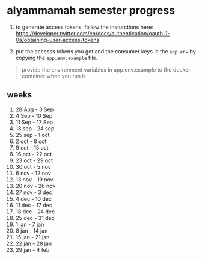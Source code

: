 # alyammamah semester progress

1. to generate access tokens, follow the insturctions here: https://developer.twitter.com/en/docs/authentication/oauth-1-0a/obtaining-user-access-tokens

2. put the accesss tokens you got and the consumer keys in the `app.env` by copying the `app.env.example` file.

> provide the environment variables in app.env.example to the docker container when you run it

## weeks

1.  28 Aug - 3 Sep
2.  4 Sep - 10 Sep
3.  11 Sep - 17 Sep
4.  18 sep - 24 sep
5.  25 sep - 1 oct
6.  2 oct - 8 oct
7.  9 oct - 15 oct
8.  16 oct - 22 oct
9.  23 oct - 29 oct
10. 30 oct - 5 nov
11. 6 nov - 12 nov
12. 13 nov - 19 nov
13. 20 nov - 26 nov
14. 27 nov - 3 dec
15. 4 dec - 10 dec
16. 11 dec - 17 dec
17. 18 dec - 24 dec
18. 25 dec - 31 dec
19. 1 jan - 7 jan
20. 8 jan - 14 jan
21. 15 jan - 21 jan
22. 22 jan - 28 jan
23. 29 jan - 4 feb

